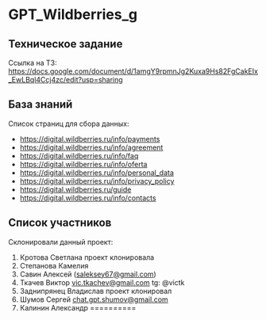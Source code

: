 # GPT_Wildberries_g

## Техническое задание
Ссылка на ТЗ: 
https://docs.google.com/document/d/1amgY9rpmnJg2Kuxa9Hs82FgCakEIx_EwLBql4Ccj4zc/edit?usp=sharing

## База знаний
Список страниц для сбора данных:
- https://digital.wildberries.ru/info/payments
- https://digital.wildberries.ru/info/agreement
- https://digital.wildberries.ru/info/faq
- https://digital.wildberries.ru/info/oferta
- https://digital.wildberries.ru/info/personal_data
- https://digital.wildberries.ru/info/privacy_policy
- https://digital.wildberries.ru/guide
- https://digital.wildberries.ru/info/contacts


## Список участников
Склонировали данный проект:
1. Кротова Светлана проект клонировала
2. Степанова Камелия
3. Савин Алексей (<saleksey67@gmail.com>)
4. Ткачев Виктор <vic.tkachev@gmail.com> tg: @victk
5. Заднипрянец Владислав проект клонировал
6. Шумов Сергей <chat.gpt.shumov@gmail.com>
7. Калинин Александр
========== 